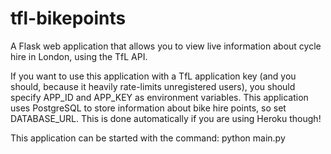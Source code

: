 # tfl-bikepoints
A Flask web application that allows you to view live information about cycle hire in London, using the TfL API.

If you want to use this application with a TfL application key (and you should, because it heavily rate-limits unregistered users), you should specify APP_ID and APP_KEY as environment variables. This application uses PostgreSQL to store information about bike hire points, so set DATABASE_URL. This is done automatically if you are using Heroku though!

This application can be started with the command:
        python main.py
